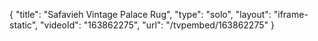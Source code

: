 {
    "title": "Safavieh Vintage Palace Rug",
    "type": "solo",
    "layout": "iframe-static",
    "videoId": "163862275",
    "url": "\/tvpembed\/163862275"
}